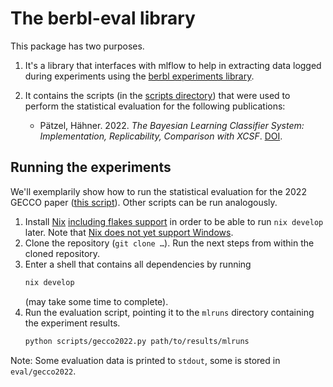 # The berbl-eval library


This package has two purposes.

1. It's a library that interfaces with mlflow to help in extracting data logged
   during experiments using the [berbl experiments
   library](https://github.com/berbl-dev/berbl-exp).
2. It contains the scripts (in the [scripts directory](scripts/)) that were used
   to perform the statistical evaluation for the following publications:

   - Pätzel, Hähner. 2022. *The Bayesian Learning Classifier System:
     Implementation, Replicability, Comparison with XCSF*.
     [DOI](https://doi.org/10.1145/3512290.3528736).


## Running the experiments


We'll exemplarily show how to run the statistical evaluation for the 2022 GECCO
paper ([this script](scripts/gecco2022.py)). Other scripts can be run
analogously.


1. Install
   [Nix](https://nixos.org/manual/nix/stable/installation/installing-binary.html)
   [including flakes support](https://nixos.wiki/wiki/Flakes) in order to be
   able to run `nix develop` later.  Note that [Nix does not yet support
   Windows](https://nixos.org/manual/nix/stable/installation/supported-platforms.html).
2. Clone the repository (`git clone …`). Run the next steps from within the
   cloned repository.
3. Enter a shell that contains all dependencies by running
   ```bash
   nix develop
   ```
   (may take some time to complete).
4. Run the evaluation script, pointing it to the `mlruns` directory containing the
   experiment results.
   ```bash
   python scripts/gecco2022.py path/to/results/mlruns
   ```


Note: Some evaluation data is printed to `stdout`, some is stored in `eval/gecco2022`.


<!-- Local Variables: -->
<!-- mode: markdown -->
<!-- End: -->
